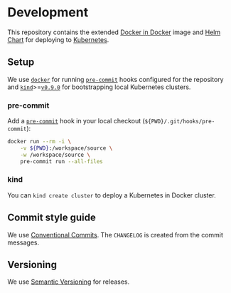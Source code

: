 # Development

This repository contains the extended [Docker in Docker](Dockerfile) image and [Helm Chart](dind)
for deploying to [Kubernetes](https://kubernetes.io/).

## Setup

We use [`docker`](https://www.docker.com/) for running
[`pre-commit`](https://hub.docker.com/r/lazybit/pre-commit) hooks configured for the repository and
[`kind`](https://kind.sigs.k8s.io/)>=[`v0.9.0`](https://github.com/kubernetes-sigs/kind/releases)
for bootstrapping local Kubernetes clusters.

### pre-commit

Add a [`pre-commit`](https://git-scm.com/docs/githooks#_pre_commit) hook in your local checkout
(`${PWD}/.git/hooks/pre-commit`):
```bash
docker run --rm -i \
    -v ${PWD}:/workspace/source \
    -w /workspace/source \
    pre-commit run --all-files
```

### kind

You can `kind create cluster` to deploy a Kubernetes in Docker cluster.

## Commit style guide

We use [Conventional Commits](https://www.conventionalcommits.org/en/v1.0.0/). The `CHANGELOG`
is created from the commit messages.

## Versioning

We use [Semantic Versioning](https://semver.org/) for releases.
